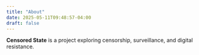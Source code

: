 ```yaml
---
title: "About"
date: 2025-05-11T09:48:57-04:00
draft: false
---
```


**Censored State** is a project exploring censorship, surveillance, and digital resistance.
